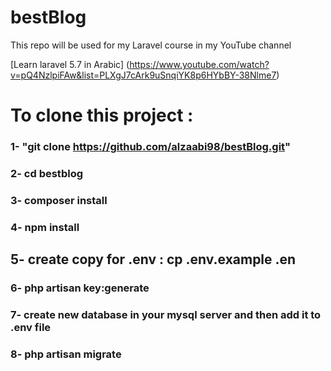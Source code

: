 # bestBlog
This repo will be used for my Laravel course in my YouTube channel

[Learn laravel 5.7 in Arabic] (https://www.youtube.com/watch?v=pQ4NzlpiFAw&list=PLXgJ7cArk9uSnqiYK8p6HYbBY-38Nlme7)


# To clone this project :

### 1- "git clone https://github.com/alzaabi98/bestBlog.git"
### 2- cd bestblog
### 3- composer install
### 4- npm install
## 5- create copy for .env  : cp .env.example .en
### 6- php artisan key:generate
### 7- create new database in your mysql server and then add it to .env file
### 8- php artisan migrate
